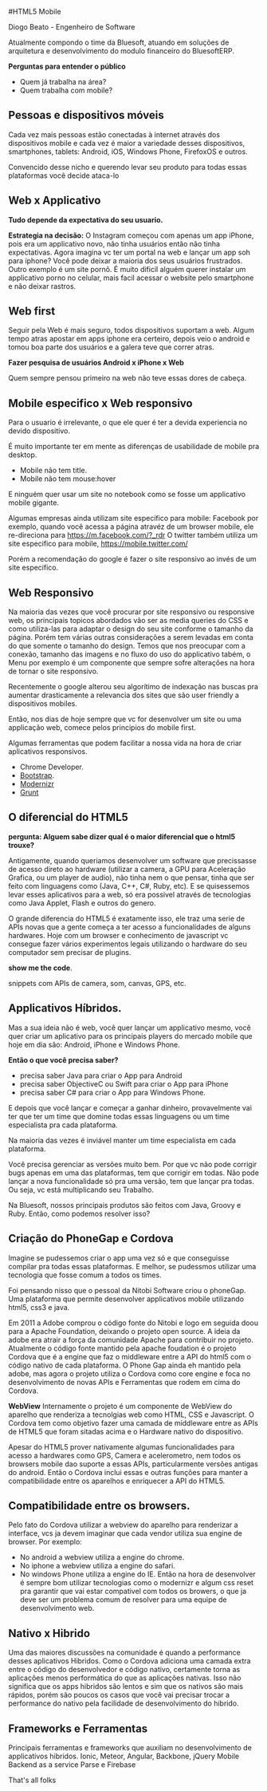 
#HTML5 Mobile

Diogo Beato - Engenheiro de Software

Atualmente compondo o time da Bluesoft, atuando em soluções de arquitetura e desenvolvimento do modulo financeiro do BluesoftERP.

**Perguntas para entender o público**
* Quem já trabalha na área?
* Quem trabalha com mobile?

## Pessoas e dispositivos móveis
Cada vez mais pessoas estão conectadas à internet através dos dispositivos mobile e cada vez é maior a variedade desses dispositivos, smartphones, tablets: Android, iOS, Windows Phone, FirefoxOS e outros.

Convencido desse nicho e querendo levar seu produto para todas essas plataformas você decide ataca-lo

## Web x Applicativo
**Tudo depende da expectativa do seu usuario.**

**Estrategia na decisão:** 
O Instagram começou com apenas um app iPhone, pois era um applicativo novo, não tinha usuários então não tinha expectativas. Agora imagina vc ter um portal na web e lançar um app soh para iphone? Você pode deixar a maioria dos seus usuários frustrados.
Outro exemplo é um site pornô. É muito dificil alguém querer instalar um applicativo porno no celular, mais facil acessar o website pelo smartphone e não deixar rastros.

## Web first
Seguir pela Web é mais seguro, todos dispositivos suportam a web.
Algum tempo atras apostar em apps iphone era certeiro, depois veio o android e tomou boa parte dos usuários
e a galera teve que correr atras. 

**Fazer pesquisa de usuários Android x iPhone x Web**

Quem sempre pensou primeiro na web não teve essas dores de cabeça.

## Mobile especifico x Web responsivo
Para o usuario é irrelevante, o que ele quer é ter a devida experiencia no devido dispositivo.

É muito importante ter em mente as diferenças de usabilidade de mobile pra desktop.
* Mobile não tem title. 
* Mobile não tem mouse:hover

E ninguém quer usar um site no notebook como se fosse um applicativo mobile gigante.

Algumas empresas ainda utilizam site especifico para mobile:
Facebook por exemplo, quando você acessa a página atravéz de um browser mobile, ele re-direciona para https://m.facebook.com/?_rdr
O twitter também utiliza um site especifico para mobile, https://mobile.twitter.com/

Porém a recomendação do google é fazer o site responsivo ao invés de um site especifico. 

## Web Responsivo
Na maioria das vezes que você procurar por site responsivo ou responsive web, os principais topicos abordados vão ser as media queries do CSS e como utiliza-las para adaptar o design do seu site conforme o tamanho da página.
Porém tem várias outras considerações a serem levadas em conta do que somente o tamanho do design. Temos que nos preocupar com a conexão, tamanho das imagens e no fluxo do uso do applicativo tabém, o Menu por exemplo é um componente que sempre sofre alterações na hora de tornar o site responsivo.

Recentemente o google alterou seu algorítimo de indexação nas buscas pra aumentar drasticamente a relevancia dos sites que são user friendly a dispositivos mobiles.

Então, nos dias de hoje sempre que vc for desenvolver um site ou uma applicação web, comece pelos principios do mobile first.

Algumas ferramentas que podem facilitar a nossa vida na hora de criar aplicativos responsivos.
* Chrome Developer.
* [Bootstrap](http://getbootstrap.com/).
* [Modernizr](https://modernizr.com/)
* [Grunt](http://gruntjs.com/)

## O diferencial do HTML5
**pergunta: Alguem sabe dizer qual é o maior diferencial que o html5 trouxe?**

Antigamente, quando queriamos desenvolver um software que precissasse de acesso direto ao hardware (utilizar a camera, a GPU para Aceleração Grafica, ou um player de audio), não tinha nem o que pensar, tinha que ser feito com linguagens como (Java, C++, C#, Ruby, etc). E se quisessemos levar esses aplicativos para a web, só era possivel através de tecnologias como Java Applet, Flash e outros do genero.

O grande diferencia do HTML5 é exatamente isso, ele traz uma serie de APIs novas que a gente começa a ter acesso a funcionalidades de alguns hardwares.
Hoje com um browser e conhecimento de javascript vc consegue fazer vários experimentos legais utilizando o hardware do seu computador sem precisar de plugins.

**show me the code**.

snippets com APIs de camera, som, canvas, GPS, etc.

## Applicativos Híbridos.
Mas a sua ideia não é web, você quer lançar um applicativo mesmo, você quer criar um aplicativo para os principais players do mercado mobile que hoje em dia são: Android, iPhone e Windows Phone.

**Então o que você precisa saber?**
* precisa saber Java para criar o App para Android
* precisa saber ObjectiveC ou Swift para criar o App para iPhone
* precisa saber C# para criar o App para Windows Phone.

E depois que você lançar e começar a ganhar dinheiro, provavelmente vai ter que ter um time que domine todas essas linguagens ou um time especialista pra cada plataforma. 

Na maioria das vezes é inviável manter um time especialista em cada plataforma. 

Você precisa gerenciar as versões muito bem.
Por que vc não pode corrigir bugs apenas em uma das plataformas, tem que corrigir em todas. Não pode lançar a nova funcionalidade só pra uma versão, tem que lançar pra todas. Ou seja, vc está multiplicando seu Trabalho.

Na Bluesoft, nossos principais produtos são feitos com Java, Groovy e Ruby. Então, como podemos resolver isso?

## Criação do PhoneGap e Cordova

Imagine se pudessemos criar o app uma vez só e que conseguisse compilar pra todas essas plataformas. E melhor, se pudessmos utilizar uma tecnologia que fosse comum a todos os times.

Foi pensando nisso que o pessoal da Nitobi Software criou o phoneGap. 
Uma plataforma que permite desenvolver applicativos mobile utilizando html5, css3 e java.

Em 2011 a Adobe comprou o código fonte do Nitobi e logo em seguida doou para a Apache Foundation, deixando o projeto open source. A ideia da adobe era atrair a força da comunidade Apache para contribuir no projeto.
Atualmente o código fonte mantido pela apache foudation é o projeto Cordova que é a engine que faz o middleware entre a API do html5 com o código nativo de cada plataforma. 
O Phone Gap ainda eh mantido pela adobe, mas agora o projeto utiliza o Cordova como core engine e foca no desenvolvimento de novas APIs e Ferramentas que rodem em cima do Cordova.

**WebView**
Internamente o projeto é um componente de WebView do aparelho que renderiza a tecnolgias web como HTML, CSS e Javascript. O Cordova tem como objetivo fazer uma camada de middleware entre as APIs de HTML5 que foram sitadas acima e o Hardware nativo do dispositivo.

Apesar do HTML5 prover nativamente algumas funcionalidades para acesso a hardwares como GPS, Camera e acelerometro, nem todos os browsers mobile dao suporte a essas APIs, particularmente versões antigas do android. Então o Cordova inclui essas e outras funções para manter a compatibilidade entre os aparelhos e enriquecer a API do HTML5.

## Compatibilidade entre os browsers.
Pelo fato do Cordova utilizar a webview do aparelho para renderizar a interface, vcs ja devem imaginar que cada vendor utiliza sua engine de browser. 
Por exemplo: 
* No android a webview utiliza a engine do chrome.
* No iphone a webview utiliza a engine do safari.
* No windows Phone utiliza a engine do IE.
Então na hora de desenvolver é sempre bom utilizar tecnologias como o modernizr e algum css reset pra garantir que vai estar compativel com todos os browers, o que ja deve ser um problema comum de resolver para uma equipe de desenvolvimento web.

## Nativo x Hibrido
Uma das maiores discussões na comunidade é quando a performance desses aplicativos Hibridos. Como o Cordova adiciona uma camada extra entre o código do desenvolvedor e código nativo, certamente torna as aplicações menos performática do que as aplicações nativas. Isso não significa que os apps hibridos são lentos e sim que os nativos são mais rápidos, porém são poucos os casos que você vai precisar trocar a performance do nativo pela facilidade de desenvolvimento do hibrido.

## Frameworks e Ferramentas
Principais ferramentas e frameworks que auxiliam no desenvolvimento de applicativos hibridos.
Ionic, Meteor, Angular, Backbone, jQuery Mobile
Backend as a service Parse e Firebase

That's all folks

